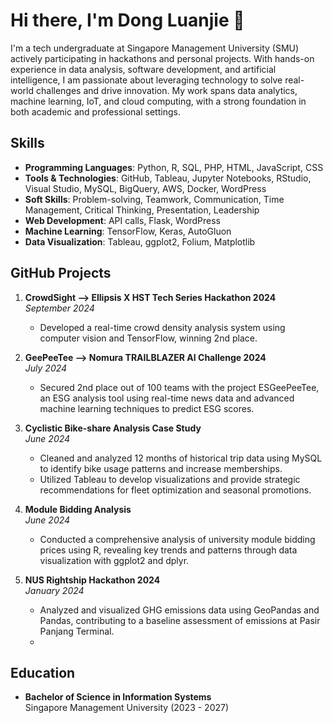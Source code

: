 # Hi there, I'm Dong Luanjie 👋

I'm a tech undergraduate at Singapore Management University (SMU) actively participating in hackathons and personal projects. With hands-on experience in data analysis, software development, and artificial intelligence, I am passionate about leveraging technology to solve real-world challenges and drive innovation. My work spans data analytics, machine learning, IoT, and cloud computing, with a strong foundation in both academic and professional settings.

## Skills

- **Programming Languages**: Python, R, SQL, PHP, HTML, JavaScript, CSS
- **Tools & Technologies**: GitHub, Tableau, Jupyter Notebooks, RStudio, Visual Studio, MySQL, BigQuery, AWS, Docker, WordPress
- **Soft Skills**: Problem-solving, Teamwork, Communication, Time Management, Critical Thinking, Presentation, Leadership
- **Web Development**: API calls, Flask, WordPress
- **Machine Learning**: TensorFlow, Keras, AutoGluon
- **Data Visualization**: Tableau, ggplot2, Folium, Matplotlib


## GitHub Projects

1. **CrowdSight --> Ellipsis X HST Tech Series Hackathon 2024**  
   *September 2024*  
   - Developed a real-time crowd density analysis system using computer vision and TensorFlow, winning 2nd place.

2. **GeePeeTee --> Nomura TRAILBLAZER AI Challenge 2024**  
   *July 2024*  
   - Secured 2nd place out of 100 teams with the project ESGeePeeTee, an ESG analysis tool using real-time news data and advanced machine learning techniques to predict ESG scores.

3. **Cyclistic Bike-share Analysis Case Study**  
   *June 2024*  
   - Cleaned and analyzed 12 months of historical trip data using MySQL to identify bike usage patterns and increase memberships.
   - Utilized Tableau to develop visualizations and provide strategic recommendations for fleet optimization and seasonal promotions.

4. **Module Bidding Analysis**  
   *June 2024*  
   - Conducted a comprehensive analysis of university module bidding prices using R, revealing key trends and patterns through data visualization with ggplot2 and dplyr.

5. **NUS Rightship Hackathon 2024**  
   *January 2024*  
   - Analyzed and visualized GHG emissions data using GeoPandas and Pandas, contributing to a baseline assessment of emissions at Pasir Panjang Terminal.
   - 
## Education

- **Bachelor of Science in Information Systems**  
  Singapore Management University (2023 - 2027)

